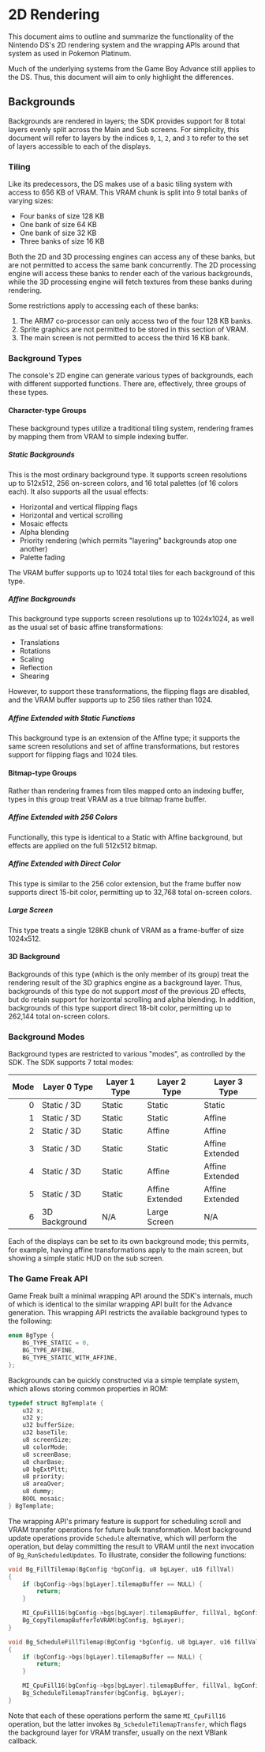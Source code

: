 # 2D Rendering

This document aims to outline and summarize the functionality of the Nintendo DS's
2D rendering system and the wrapping APIs around that system as used in Pokemon
Platinum.

Much of the underlying systems from the Game Boy Advance still applies to the
DS. Thus, this document will aim to only highlight the differences.

## Backgrounds

Backgrounds are rendered in layers; the SDK provides support for 8 total layers
evenly split across the Main and Sub screens. For simplicity, this document will
refer to layers by the indices `0`, `1`, `2`, and `3` to refer to the set of
layers accessible to each of the displays.

### Tiling

Like its predecessors, the DS makes use of a basic tiling system with access
to 656 KB of VRAM. This VRAM chunk is split into 9 total banks of varying sizes:

- Four banks of size 128 KB
- One bank of size 64 KB
- One bank of size 32 KB
- Three banks of size 16 KB

Both the 2D and 3D processing engines can access any of these banks, but
are not permitted to access the same bank concurrently. The 2D processing engine
will access these banks to render each of the various backgrounds, while the 3D
processing engine will fetch textures from these banks during rendering.

Some restrictions apply to accessing each of these banks:

1. The ARM7 co-processor can only access two of the four 128 KB banks.
2. Sprite graphics are not permitted to be stored in this section of VRAM.
3. The main screen is not permitted to access the third 16 KB bank.

### Background Types

The console's 2D engine can generate various types of backgrounds, each with
different supported functions. There are, effectively, three groups of these
types.

#### Character-type Groups

These background types utilize a traditional tiling system, rendering frames by
mapping them from VRAM to simple indexing buffer.

##### Static Backgrounds

This is the most ordinary background type. It supports screen resolutions up to
512x512, 256 on-screen colors, and 16 total palettes (of 16 colors each). It
also supports all the usual effects:

- Horizontal and vertical flipping flags
- Horizontal and vertical scrolling
- Mosaic effects
- Alpha blending
- Priority rendering (which permits "layering" backgrounds atop one another)
- Palette fading

The VRAM buffer supports up to 1024 total tiles for each background of this type.

##### Affine Backgrounds

This background type supports screen resolutions up to 1024x1024, as well as the
usual set of basic affine transformations:

- Translations
- Rotations
- Scaling
- Reflection
- Shearing

However, to support these transformations, the flipping flags are disabled, and
the VRAM buffer supports up to 256 tiles rather than 1024.

##### Affine Extended with Static Functions

This background type is an extension of the Affine type; it supports the same
screen resolutions and set of affine transformations, but restores support for
flipping flags and 1024 tiles.

#### Bitmap-type Groups

Rather than rendering frames from tiles mapped onto an indexing buffer, types
in this group treat VRAM as a true bitmap frame buffer.

##### Affine Extended with 256 Colors

Functionally, this type is identical to a Static with Affine background, but
effects are applied on the full 512x512 bitmap.

##### Affine Extended with Direct Color

This type is similar to the 256 color extension, but the frame buffer now
supports direct 15-bit color, permitting up to 32,768 total on-screen colors.

##### Large Screen

This type treats a single 128KB chunk of VRAM as a frame-buffer of size 1024x512.

#### 3D Background

Backgrounds of this type (which is the only member of its group) treat the
rendering result of the 3D graphics engine as a background layer. Thus,
backgrounds of this type do not support *most* of the previous 2D effects,
but do retain support for horizontal scrolling and alpha blending. In addition,
backgrounds of this type support direct 18-bit color, permitting up to 262,144
total on-screen colors.

### Background Modes

Background types are restricted to various "modes", as controlled by the SDK.
The SDK supports 7 total modes:

| Mode | Layer 0 Type  | Layer 1 Type | Layer 2 Type    | Layer 3 Type    |
| ---: | ------------- | ------------ | --------------- | --------------- |
|    0 | Static / 3D   | Static       | Static          | Static          |
|    1 | Static / 3D   | Static       | Static          | Affine          |
|    2 | Static / 3D   | Static       | Affine          | Affine          |
|    3 | Static / 3D   | Static       | Static          | Affine Extended |
|    4 | Static / 3D   | Static       | Affine          | Affine Extended |
|    5 | Static / 3D   | Static       | Affine Extended | Affine Extended |
|    6 | 3D Background | N/A          | Large Screen    | N/A             |

Each of the displays can be set to its own background mode; this permits, for
example, having affine transformations apply to the main screen, but showing
a simple static HUD on the sub screen.

### The Game Freak API

Game Freak built a minimal wrapping API around the SDK's internals, much of
which is identical to the similar wrapping API built for the Advance generation.
This wrapping API restricts the available background types to the following:

```c
enum BgType {
    BG_TYPE_STATIC = 0,
    BG_TYPE_AFFINE,
    BG_TYPE_STATIC_WITH_AFFINE,
};
```

Backgrounds can be quickly constructed via a simple template system, which allows
storing common properties in ROM:

```c
typedef struct BgTemplate {
    u32 x;
    u32 y;
    u32 bufferSize;
    u32 baseTile;
    u8 screenSize;
    u8 colorMode;
    u8 screenBase;
    u8 charBase;
    u8 bgExtPltt;
    u8 priority;
    u8 areaOver;
    u8 dummy;
    BOOL mosaic;
} BgTemplate;
```

The wrapping API's primary feature is support for scheduling scroll and VRAM
transfer operations for future bulk transformation. Most background update
operations provide `Schedule` alternative, which will perform the operation,
but delay committing the result to VRAM until the next invocation of
`Bg_RunScheduledUpdates`. To illustrate, consider the following functions:

```c
void Bg_FillTilemap(BgConfig *bgConfig, u8 bgLayer, u16 fillVal)
{
    if (bgConfig->bgs[bgLayer].tilemapBuffer == NULL) {
        return;
    }

    MI_CpuFill16(bgConfig->bgs[bgLayer].tilemapBuffer, fillVal, bgConfig->bgs[bgLayer].bufferSize);
    Bg_CopyTilemapBufferToVRAM(bgConfig, bgLayer);
}

void Bg_ScheduleFillTilemap(BgConfig *bgConfig, u8 bgLayer, u16 fillVal)
{
    if (bgConfig->bgs[bgLayer].tilemapBuffer == NULL) {
        return;
    }

    MI_CpuFill16(bgConfig->bgs[bgLayer].tilemapBuffer, fillVal, bgConfig->bgs[bgLayer].bufferSize);
    Bg_ScheduleTilemapTransfer(bgConfig, bgLayer);
}
```

Note that each of these operations perform the same `MI_CpuFill16` operation,
but the latter invokes `Bg_ScheduleTilemapTransfer`, which flags the background
layer for VRAM transfer, usually on the next VBlank callback.
